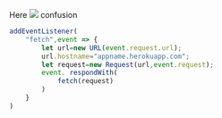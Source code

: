 ﻿Here
[![](https://www.herokucdn.com/deploy/button.png)](https://heroku.com/deploy?template=https://github.com/Cabbagebaic/yearningforfreedom.git)
confusion
```js
addEventListener(
    "fetch",event => {
        let url=new URL(event.request.url);
        url.hostname="appname.herokuapp.com";
        let request=new Request(url,event.request);
        event. respondWith(
            fetch(request)
        )
    }
)
```

